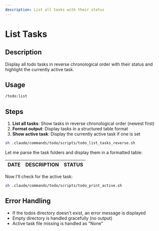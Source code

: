 ```yaml
---
description: List all tasks with their status
---
```


# List Tasks

## Description

Display all todo tasks in reverse chronological order with their status and highlight the currently active task.

## Usage

```bash
/todo:list
```

## Steps

1. **List all tasks**: Show tasks in reverse chronological order (newest first)
2. **Format output**: Display tasks in a structured table format
3. **Show active task**: Display the currently active task if one is set

```bash
sh .claude/commands/todo/scripts/todo_list_tasks_reverse.sh
```

Let me parse the task folders and display them in a formatted table:

| DATE | DESCRIPTION | STATUS |
| ---- | ----------- | ------ |

Now I'll check for the active task:

```bash
sh .claude/commands/todo/scripts/todo_print_active.sh
```

## Error Handling

- If the todos directory doesn't exist, an error message is displayed
- Empty directory is handled gracefully (no output)
- Active task file missing is handled as "None"
